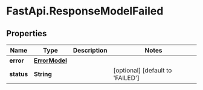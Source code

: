# FastApi.ResponseModelFailed

## Properties

Name | Type | Description | Notes
------------ | ------------- | ------------- | -------------
**error** | [**ErrorModel**](ErrorModel.md) |  | 
**status** | **String** |  | [optional] [default to &#39;FAILED&#39;]


